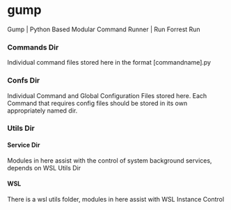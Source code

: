 # gump
Gump | Python Based Modular Command Runner | Run Forrest Run


### Commands Dir
Individual command files stored here in the format \[commandname\].py

### Confs Dir
Individual Command and Global Configuration Files stored here.
Each Command that requires config files should be stored in its own appropriately named dir.

### Utils Dir

#### Service Dir
Modules in here assist with the control of system background services, depends on WSL Utils Dir

#### WSL
There is a wsl utils folder, modules in here assist with WSL Instance Control